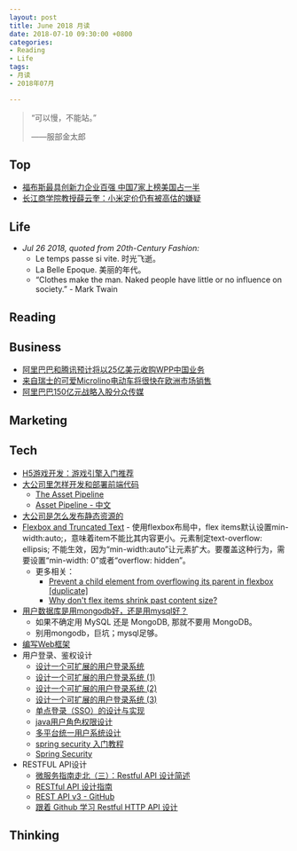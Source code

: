 ```yaml
---
layout: post
title: June 2018 月读
date: 2018-07-10 09:30:00 +0800
categories:
- Reading
- Life
tags:
- 月读
- 2018年07月

---
```


<blockquote class="blockquote-center">
<p>“可以慢，不能站。”</p>
<p>——服部金太郎</p>
</blockquote>

## Top

- [福布斯最具创新力企业百强 中国7家上榜美国占一半](https://www.cnbeta.com/articles/tech/731663.htm)
- [长江商学院教授薛云奎：小米定价仍有被高估的嫌疑](https://m.cnbeta.com/view/749449.htm)



## Life

- *Jul 26 2018, quoted from 20th-Century Fashion:*
	- Le temps passe si vite. 时光飞逝。
	- La Belle Epoque. 美丽的年代。
	- “Clothes make the man. Naked people have little or no influence on society.” - Mark Twain


## Reading



## Business

- [阿里巴巴和腾讯预计将以25亿美元收购WPP中国业务](https://m.cnbeta.com/view/749365.htm)
- [来自瑞士的可爱Microlino电动车将很快在欧洲市场销售](https://m.cnbeta.com/view/749267.htm)
- [阿里巴巴150亿元战略入股分众传媒](http://tech.sina.com.cn/i/2018-07-18/doc-ihfnsvza2619778.shtml)

## Marketing


## Tech

- [H5游戏开发：游戏引擎入门推荐](https://aotu.io/notes/2017/12/27/h5-game-engine-recommend/)
- [大公司里怎样开发和部署前端代码](https://github.com/fouber/blog/issues/6)
	- [The Asset Pipeline](http://guides.rubyonrails.org/asset_pipeline.html)
	- [Asset Pipeline - 中文](https://ruby-china.github.io/rails-guides/v4.1/asset_pipeline.html)
- [大公司是怎么发布静态资源的](https://segmentfault.com/a/1190000007122250)
- [Flexbox and Truncated Text](https://css-tricks.com/flexbox-truncated-text/) - 使用flexbox布局中，flex items默认设置min-width:auto;，意味着item不能比其内容更小。元素制定text-overflow: ellipsis; 不能生效，因为“min-width:auto”让元素扩大。要覆盖这种行为，需要设置“min-width: 0”或者“overflow: hidden”。
	- 更多相关：
		- [Prevent a child element from overflowing its parent in flexbox [duplicate]](https://stackoverflow.com/questions/43809612/prevent-a-child-element-from-overflowing-its-parent-in-flexbox)
		- [Why don't flex items shrink past content size?](https://stackoverflow.com/questions/36247140/why-dont-flex-items-shrink-past-content-size?noredirect=1&lq=1)
- [用户数据库是用mongodb好，还是用mysql好？](https://www.zhihu.com/question/26095333)
	- 如果不确定用 MySQL 还是 MongoDB, 那就不要用 MongoDB。
	- 别用mongodb，巨坑；mysql足够。
- [编写Web框架](https://www.liaoxuefeng.com/wiki/001374738125095c955c1e6d8bb493182103fac9270762a000/0014023080708565bc89d6ab886481fb25a16cdc3b773f0000)
- 用户登录、鉴权设计
	- [设计一个可扩展的用户登录系统](https://cloud.tencent.com/developer/article/1054718)
	- [设计一个可扩展的用户登录系统 (1)](https://www.liaoxuefeng.com/article/001437480923144e567335658cc4015b38a595bb006aa51000)
	- [设计一个可扩展的用户登录系统 (2)](https://www.liaoxuefeng.com/article/001461119866914f84275c4a5034ffeb47405caa205e335000)
	- [设计一个可扩展的用户登录系统 (3)](https://www.liaoxuefeng.com/article/00146129217054923f7784c57134669986a8875c10e135e000)
	- [单点登录（SSO）的设计与实现](https://ken.io/note/sso-design-implement)
	- [java用户角色权限设计](https://blog.csdn.net/qq_35893120/article/details/79148694)
	- [多平台统一用户系统设计](https://segmentfault.com/a/1190000010627161)
	- [spring security 入门教程](http://www.sanjinbest.com/spring/spring-security-%E5%85%A5%E9%97%A8%E6%95%99%E7%A8%8B/)
	- [Spring Security](https://spring.io/projects/spring-security#learn)
- RESTFUL API设计
	- [微服务指南走北（三）：Restful API 设计简述](https://segmentfault.com/a/1190000008697972)
	- [RESTful API 设计指南](http://www.ruanyifeng.com/blog/2014/05/restful_api.html)
	- [REST API v3 - GitHub](https://developer.github.com/v3/)
	- [跟着 Github 学习 Restful HTTP API 设计](http://cizixs.com/2016/12/12/restful-api-design-guide)


## Thinking

